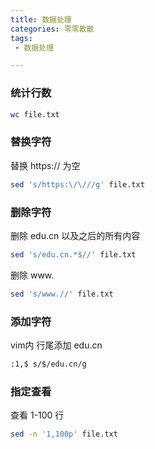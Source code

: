 ```yaml
---
title: 数据处理
categories: 零零散散
tags:
 - 数据处理

---
```


### 统计行数

```bash
wc file.txt
```

### 替换字符

替换 https:// 为空

```bash
sed 's/https:\/\///g' file.txt
```

### 删除字符

删除 edu.cn 以及之后的所有内容

```bash
sed 's/edu.cn.*$//' file.txt
```

删除 www.

```bash
sed 's/www.//' file.txt
```

### 添加字符

vim内 行尾添加 edu.cn

```bash
:1,$ s/$/edu.cn/g
```

### 指定查看

查看 1-100 行

```bash
sed -n '1,100p' file.txt
```


